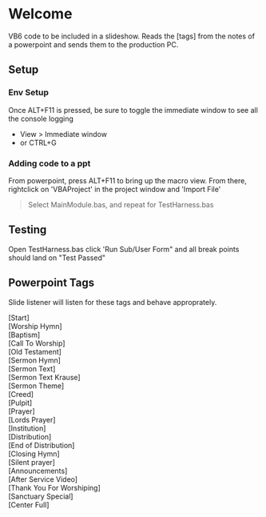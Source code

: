 # Welcome
VB6 code to be included in a slideshow. Reads the [tags] from the notes of a powerpoint and sends them to the production PC.

## Setup

### Env Setup
Once ALT+F11 is pressed, be sure to toggle the immediate window to see all the console logging 
 * View > Immediate window
 * or CTRL+G

### Adding code to a ppt
From powerpoint, press ALT+F11 to bring up the macro view.
From there, rightclick on 'VBAProject' in the project window and 'Import File'
 > Select MainModule.bas, and repeat for TestHarness.bas

## Testing
Open TestHarness.bas
click 'Run Sub/User Form" and all break points should land on "Test Passed"

## Powerpoint Tags

Slide listener will listen for these tags and behave approprately.

[Start]  
[Worship Hymn]  
[Baptism]  
[Call To Worship]  
[Old Testament]  
[Sermon Hymn]  
[Sermon Text]  
[Sermon Text Krause]  
[Sermon Theme]  
[Creed]  
[Pulpit]  
[Prayer]  
[Lords Prayer]  
[Institution]  
[Distribution]  
[End of Distribution]  
[Closing Hymn]  
[Silent prayer]  
[Announcements]  
[After Service Video]  
[Thank You For Worshiping]  
[Sanctuary Special]  
[Center Full]  
